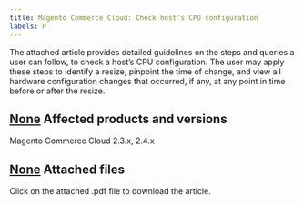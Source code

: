 ```yaml
---
title: Magento Commerce Cloud: Check host’s CPU configuration
labels: P
---
```


The attached article provides detailed guidelines on the steps and queries a user can follow, to check a host’s CPU configuration. The user may apply these steps to identify a resize, pinpoint the time of change, and view all hardware configuration changes that occurred, if any, at any point in time before or after the resize.

## [None](#affected-products-and-versions) Affected products and versions

Magento Commerce Cloud 2.3.x, 2.4.x

## [None](#attached-files) Attached files

Click on the attached .pdf file to download the article.